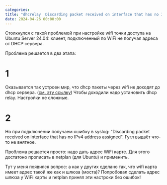 ```yaml
---
categories: 
title: "dhcrelay  Discarding packet received on interface that has no IPv4 address assigned"
date: 2024-04-26 00:00:00
---
```


Столкнулся с такой проблемой при настройке wifi точки доступа на Ubuntu Server 24.04: клиент, подключенный по WiFi не получал адреса от DHCP сервера.

Проблема решается в два этапа:

# 1

Оказывается так устроен мир, что dhcp пакеты через wifi не доходят до dhcp сервера. ([см. эту ссылку](https://superuser.com/questions/1626052/isc-dhcp-server-response-not-being-sent-over-a-wireless-bridge)) Чтобы доходили надо установить dhcp relay. Настройки не сложные. 

# 2 

Но при подключении получаем ошибку в syslog: "Discarding packet received on interface that has no IPv4 address assigned". Гугл выдаёт что-то не внятное.

Проблема решается просто: надо дать адрес WiFi карте. Для этого достатоно прописать в netplan (для Ubuntu) и применить.

Тут у меня появился вопрос: а как у других сделано так, что wifi карта имеет адрес такой же как и шлюза (моста)? Попробовал сделать адрес шлюза у WiFi карты и netplan принял эти настроки без ошибок!

